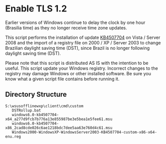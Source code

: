 # Enable TLS 1.2

Earlier versions of Windows continue to delay the clock by one hour (Brasilia time) as they no longer receive time zone updates. 

This script performs the installation of update [KB4507704](https://www.catalog.update.microsoft.com/Search.aspx?q=KB4507704) on Vista / Server 2008 and the import of a registry file on 2000 / XP / Server 2003 to change Brazilian daylight saving time (DST), since Brazil is no longer following daylight saving time (DST).

Please note that this script is distributed AS IS with the intention to be useful. This script update your Windows registry. Incorrect changes to the registry may damage Windows or other installed software. Be sure you know what a given script file contains before running it.

## Directory Structure

```
S:\wsusofflinewxp\client\cmd\custom
   DSTRollup.bat
   windows6.0-kb4507704-x64_a277d9fcb7b776a13e855987be3e5bea1e5fee61.msu
   windows6.0-kb4507704-x86_2cad8cde026c6ae1218bdc7dee5aa63e760d4c61.msu
   Windows2000-WindowsXP-WindowsServer2003-KB4507704-custom-x86-x64-enu.reg
```
